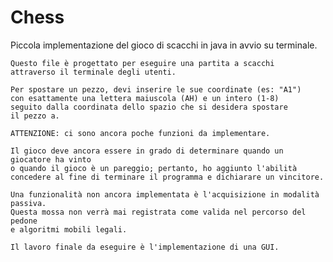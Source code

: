 # Chess
Piccola implementazione del gioco di scacchi in java in avvio su terminale.

    Questo file è progettato per eseguire una partita a scacchi
    attraverso il terminale degli utenti.
    
    Per spostare un pezzo, devi inserire le sue coordinate (es: "A1")
    con esattamente una lettera maiuscola (AH) e un intero (1-8)
    seguito dalla coordinata dello spazio che si desidera spostare
    il pezzo a.
    
    ATTENZIONE: ci sono ancora poche funzioni da implementare.
    
    Il gioco deve ancora essere in grado di determinare quando un giocatore ha vinto
    o quando il gioco è un pareggio; pertanto, ho aggiunto l'abilità
    concedere al fine di terminare il programma e dichiarare un vincitore.
    
    Una funzionalità non ancora implementata è l'acquisizione in modalità passiva.
    Questa mossa non verrà mai registrata come valida nel percorso del pedone 
    e algoritmi mobili legali.
    
    Il lavoro finale da eseguire è l'implementazione di una GUI.
